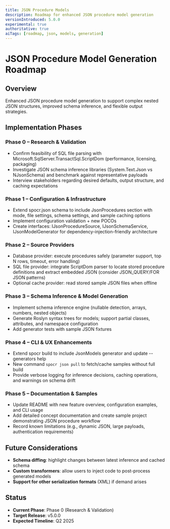 ```yaml
---
title: JSON Procedure Models
description: Roadmap for enhanced JSON procedure model generation
versionIntroduced: 5.0.0
experimental: true
authoritative: true
aiTags: [roadmap, json, models, generation]
---
```


# JSON Procedure Model Generation Roadmap

## Overview

Enhanced JSON procedure model generation to support complex nested JSON structures, improved schema inference, and flexible output strategies.

## Implementation Phases

### Phase 0 – Research & Validation

- Confirm feasibility of SQL file parsing with Microsoft.SqlServer.TransactSql.ScriptDom (performance, licensing, packaging)
- Investigate JSON schema inference libraries (System.Text.Json vs NJsonSchema) and benchmark against representative payloads
- Interview stakeholders regarding desired defaults, output structure, and caching expectations

### Phase 1 – Configuration & Infrastructure

- Extend spocr.json schema to include JsonProcedures section with mode, file settings, schema settings, and sample caching options
- Implement configuration validation + new POCOs
- Create interfaces: IJsonProcedureSource, IJsonSchemaService, IJsonModelGenerator for dependency-injection-friendly architecture

### Phase 2 – Source Providers

- Database provider: execute procedures safely (parameter support, top N rows, timeout, error handling)
- SQL file provider: integrate ScriptDom parser to locate stored procedure definitions and extract embedded JSON (consider JSON_QUERY/FOR JSON patterns)
- Optional cache provider: read stored sample JSON files when offline

### Phase 3 – Schema Inference & Model Generation

- Implement schema inference engine (nullable detection, arrays, numbers, nested objects)
- Generate Roslyn syntax trees for models; support partial classes, attributes, and namespace configuration
- Add generator tests with sample JSON fixtures

### Phase 4 – CLI & UX Enhancements

- Extend spocr build to include JsonModels generator and update --generators help
- New command `spocr json pull` to fetch/cache samples without full build
- Provide verbose logging for inference decisions, caching operations, and warnings on schema drift

### Phase 5 – Documentation & Samples

- Update README with new feature overview, configuration examples, and CLI usage
- Add detailed concept documentation and create sample project demonstrating JSON procedure workflow
- Record known limitations (e.g., dynamic JSON, large payloads, authentication requirements)

## Future Considerations

- **Schema diffing**: highlight changes between latest inference and cached schema
- **Custom transformers**: allow users to inject code to post-process generated models
- **Support for other serialization formats** (XML) if demand arises

## Status

- **Current Phase**: Phase 0 (Research & Validation)
- **Target Release**: v5.0.0
- **Expected Timeline**: Q2 2025